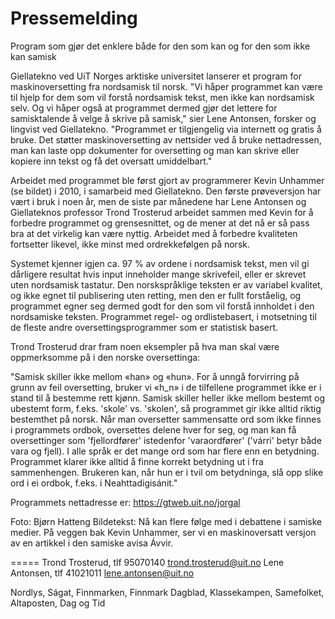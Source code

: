 Pressemelding
=============

Program som gjør det enklere både for den som kan og for den som ikke kan samisk


Giellatekno ved UiT Norges arktiske universitet lanserer et program for maskinoversetting fra nordsamisk til norsk. "Vi håper programmet kan være til hjelp for dem som vil forstå nordsamisk tekst, men ikke kan nordsamisk selv. Og vi håper også at programmet dermed gjør det lettere for samisktalende å velge å skrive på samisk," sier Lene Antonsen, forsker og lingvist ved Giellatekno. "Programmet er tilgjengelig via internett og gratis å bruke. Det støtter maskinoversetting av nettsider ved å bruke nettadressen, man kan laste opp dokumenter for oversetting og man kan skrive eller kopiere inn tekst og få det oversatt umiddelbart."


Arbeidet med programmet ble først gjort av programmerer Kevin Unhammer (se bildet) i 2010, i samarbeid med Giellatekno. Den første prøveversjon har vært i bruk i noen år, men de siste par månedene har Lene Antonsen og Giellateknos professor Trond Trosterud arbeidet sammen med Kevin for å forbedre programmet og grensesnittet, og de mener at det nå er så pass bra at det virkelig kan være nyttig. Arbeidet med å forbedre kvaliteten fortsetter likevel, ikke minst med ordrekkefølgen på norsk.


Systemet kjenner igjen ca. 97 % av ordene i nordsamisk tekst, men vil gi dårligere resultat hvis input inneholder mange skrivefeil, eller er skrevet uten nordsamisk tastatur. Den norskspråklige teksten er av variabel kvalitet, og ikke egnet til publisering uten retting, men den er fullt forståelig, og programmet egner seg dermed godt for den som vil forstå innholdet i den nordsamiske teksten. Programmet regel- og ordlistebasert, i motsetning til de fleste andre oversettingsprogrammer som er statistisk basert.




Trond Trosterud drar fram noen eksempler på hva man skal være oppmerksomme på i den norske oversettinga:


"Samisk skiller ikke mellom «han» og «hun». For å unngå forvirring på grunn av feil oversetting, bruker vi «h_n» i de tilfellene programmet ikke er i stand til å bestemme rett kjønn. Samisk skiller heller ikke mellom bestemt og ubestemt form, f.eks. 'skole' vs. 'skolen', så programmet gir ikke alltid riktig bestemthet på norsk. Når man oversetter sammensatte ord som ikke finnes i programmets ordbok, oversettes  delene hver for seg, og man kan få oversettinger som 'fjellordfører' istedenfor 'varaordfører' ('várri' betyr både vara og fjell). I alle språk er det mange ord som har flere enn en betydning. Programmet klarer ikke alltid å finne korrekt betydning ut i fra sammenhengen. Brukeren kan, når hun er i tvil om betydninga, slå opp slike ord i ei ordbok, f.eks. i Neahttadigisánit."


Programmets nettadresse er: https://gtweb.uit.no/jorgal


Foto: Bjørn Hatteng
Bildetekst: 
Nå kan flere følge med i debattene i samiske medier. På veggen bak Kevin Unhammer, ser vi en maskinoversatt versjon av en artikkel i den samiske avisa Ávvir.




=====
Trond Trosterud, tlf 95070140
trond.trosterud@uit.no
Lene Antonsen, tlf 41021011
lene.antonsen@uit.no




Nordlys, Ságat, Finnmarken, Finnmark Dagblad, Klassekampen, Samefolket, Altaposten, Dag og Tid








